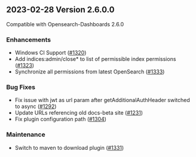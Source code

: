 ## 2023-02-28 Version 2.6.0.0

Compatible with Opensearch-Dashboards 2.6.0

### Enhancements
* Windows CI Support ([#1320](https://github.com/opensearch-project/security-dashboards-plugin/pull/1320))
* Add indices:admin/close* to list of permissible index permissions ([#1323](https://github.com/opensearch-project/security-dashboards-plugin/pull/1323))
* Synchronize all permissions from latest OpenSearch ([#1333](https://github.com/opensearch-project/security-dashboards-plugin/pull/1333))

### Bug Fixes
* Fix issue with jwt as url param after getAdditionalAuthHeader switched to async ([#1292](https://github.com/opensearch-project/security-dashboards-plugin/pull/1292))
* Update URLs referencing old docs-beta site ([#1231](https://github.com/opensearch-project/security-dashboards-plugin/pull/1231))
* Fix plugin configuration path ([#1304](https://github.com/opensearch-project/security-dashboards-plugin/pull/1304))

### Maintenance
* Switch to maven to download plugin ([#1331](https://github.com/opensearch-project/security-dashboards-plugin/pull/1331))
